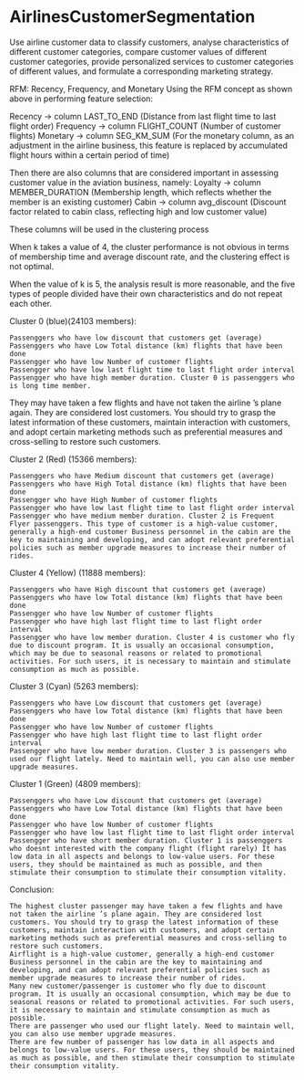 # AirlinesCustomerSegmentation

Use airline customer data to classify customers, analyse characteristics of different customer categories, compare customer values of different customer categories, provide personalized services to customer categories of different values, and formulate a corresponding marketing strategy.

RFM: Recency, Frequency, and Monetary Using the RFM concept as shown above in performing feature selection:

Recency -> column LAST_TO_END (Distance from last flight time to last flight order)
Frequency -> column FLIGHT_COUNT (Number of customer flights) 
Monetary -> column SEG_KM_SUM (For the monetary column, as an adjustment in the airline business, this feature is replaced by accumulated flight hours within a certain period of time)

Then there are also columns that are considered important in assessing customer value in the aviation business, namely: Loyalty -> column MEMBER_DURATION (Membership length, which reflects whether the member is an existing customer) Cabin -> column avg_discount (Discount factor related to cabin class, reflecting high and low customer value)

These columns will be used in the clustering process

When k takes a value of 4, the cluster performance is not obvious in terms of membership time and average discount rate, and the clustering effect is not optimal.

When the value of k is 5, the analysis result is more reasonable, and the five types of people divided have their own characteristics and do not repeat each other.

Cluster 0 (blue)(24103 members):

    Passenggers who have low discount that customers get (average)
    Passenggers who have Low Total distance (km) flights that have been done
    Passengger who have low Number of customer flights
    Passengger who have low last flight time to last flight order interval
    Passengger who have high member duration. Cluster 0 is passenggers who is long time member.

They may have taken a few flights and have not taken the airline ’s plane again. They are considered lost customers. You should try to grasp the latest information of these customers, maintain interaction with customers, and adopt certain marketing methods such as preferential measures and cross-selling to restore such customers.

Cluster 2 (Red) (15366 members):

    Passenggers who have Medium discount that customers get (average)
    Passenggers who have High Total distance (km) flights that have been done
    Passengger who have High Number of customer flights
    Passengger who have low last flight time to last flight order interval
    Passengger who have medium member duration. Cluster 2 is Frequent Flyer passenggers. This type of customer is a high-value customer, generally a high-end customer Business personnel in the cabin are the key to maintaining and developing, and can adopt relevant preferential policies such as member upgrade measures to increase their number of rides.

Cluster 4 (Yellow) (11888 members):

    Passenggers who have High discount that customers get (average)
    Passenggers who have low Total distance (km) flights that have been done
    Passengger who have low Number of customer flights
    Passengger who have high last flight time to last flight order interval
    Passengger who have low member duration. Cluster 4 is customer who fly due to discount program. It is usually an occasional consumption, which may be due to seasonal reasons or related to promotional activities. For such users, it is necessary to maintain and stimulate consumption as much as possible.

Cluster 3 (Cyan) (5263 members):

    Passenggers who have Low discount that customers get (average)
    Passenggers who have low Total distance (km) flights that have been done
    Passengger who have low Number of customer flights
    Passengger who have high last flight time to last flight order interval
    Passengger who have low member duration. Cluster 3 is passengers who used our flight lately. Need to maintain well, you can also use member upgrade measures.

Cluster 1 (Green) (4809 members):

    Passenggers who have Low discount that customers get (average)
    Passenggers who have Low Total distance (km) flights that have been done
    Passengger who have low Number of customer flights
    Passengger who have low last flight time to last flight order interval
    Passengger who have short member duration. Cluster 1 is passenggers who doesnt interested with the company flight (flight rarely) It has low data in all aspects and belongs to low-value users. For these users, they should be maintained as much as possible, and then stimulate their consumption to stimulate their consumption vitality.

Conclusion:

    The highest cluster passenger may have taken a few flights and have not taken the airline ’s plane again. They are considered lost customers. You should try to grasp the latest information of these customers, maintain interaction with customers, and adopt certain marketing methods such as preferential measures and cross-selling to restore such customers.
    Airflight is a high-value customer, generally a high-end customer Business personnel in the cabin are the key to maintaining and developing, and can adopt relevant preferential policies such as member upgrade measures to increase their number of rides.
    Many new customer/passenger is customer who fly due to discount program. It is usually an occasional consumption, which may be due to seasonal reasons or related to promotional activities. For such users, it is necessary to maintain and stimulate consumption as much as possible.
    There are passenger who used our flight lately. Need to maintain well, you can also use member upgrade measures.
    There are few number of passenger has low data in all aspects and belongs to low-value users. For these users, they should be maintained as much as possible, and then stimulate their consumption to stimulate their consumption vitality.

